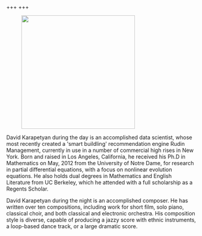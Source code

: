 +++
+++
<figure>
    <img src="/images/avatar.jpeg" width="300" height="300"  />
</figure>


David Karapetyan during the day is an accomplished data scientist, whose most
recently  created  a 'smart buildling' recommendation engine Rudin Management,
currently in use in a number of commercial high rises in New York.
Born and raised in Los Angeles, California, he received
his Ph.D in Mathematics on May, 2012 from the University of Notre Dame, for 
research in partial differential equations, with a focus on nonlinear
evolution equations. He also holds dual degrees in Mathematics and English Literature
from UC Berkeley, which he attended with a full scholarship as a Regents Scholar. 

David Karapetyan during the night is an accomplished composer. He has written over ten
compositions, including work for short film, solo piano, classical choir, and both classical and electronic orchestra. His composition style is diverse, capable of producing a jazzy score with ethnic instruments, a loop-based dance track, or a large dramatic score. 

